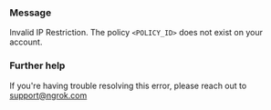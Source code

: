 
### Message
Invalid IP Restriction. The policy <code>&lt;POLICY_ID&gt;</code> does not exist on your account.

### Further help
If you're having trouble resolving this error, please reach out to [support@ngrok.com](mailto:support@ngrok.com?subject=Help%20with%20ERR_NGROK_1801)

